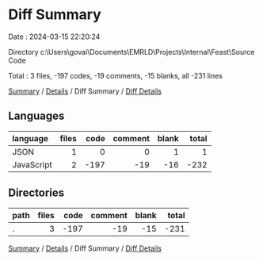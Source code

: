 # Diff Summary

Date : 2024-03-15 22:20:24

Directory c:\\Users\\govai\\Documents\\EMRLD\\Projects\\Internal\\Feast\\Source Code

Total : 3 files,  -197 codes, -19 comments, -15 blanks, all -231 lines

[Summary](results.md) / [Details](details.md) / Diff Summary / [Diff Details](diff-details.md)

## Languages
| language | files | code | comment | blank | total |
| :--- | ---: | ---: | ---: | ---: | ---: |
| JSON | 1 | 0 | 0 | 1 | 1 |
| JavaScript | 2 | -197 | -19 | -16 | -232 |

## Directories
| path | files | code | comment | blank | total |
| :--- | ---: | ---: | ---: | ---: | ---: |
| . | 3 | -197 | -19 | -15 | -231 |

[Summary](results.md) / [Details](details.md) / Diff Summary / [Diff Details](diff-details.md)
